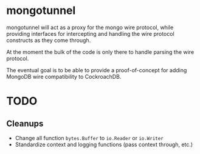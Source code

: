 # mongotunnel

mongotunnel will act as a proxy for the mongo wire protocol, while providing
interfaces for intercepting and handling the wire protocol constructs as
they come through.

At the moment the bulk of the code is only there to handle parsing the
wire protocol.

The eventual goal is to be able to provide a proof-of-concept for adding
MongoDB wire compatibility to CockroachDB.

# TODO

## Cleanups

- Change all function `bytes.Buffer` to `io.Reader` or `io.Writer`
- Standardize context and logging functions (pass context through, etc.)